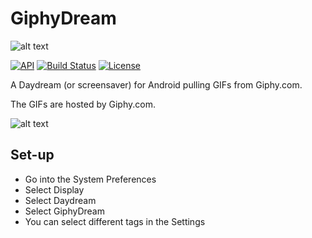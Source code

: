 # GiphyDream
![alt text](https://github.com/benjy3gg/GiphyDream/blob/master/icon/web_hi_res_512.png "powered by Giphy")

[![API](https://img.shields.io/badge/API-17%2B-brightgreen.svg?style=flat)](https://android-arsenal.com/api?level=17)
[![Build Status](https://travis-ci.org/benjy3gg/GiphyDream.svg?branch=master)](https://travis-ci.org/benjy3gg/GiphyDream) 
[![License](https://img.shields.io/:license-gpl%20v3-brightgreen.svg?style=flat)](https://raw.githubusercontent.com/benjy3gg/GiphyDream/master/LICENSE)

A Daydream (or screensaver) for Android pulling GIFs from Giphy.com.

The GIFs are hosted by Giphy.com.

![alt text](https://github.com/benjy3gg/GiphyDream/blob/master/PoweredBy_200px-White_HorizLogo.png "powered by Giphy")

## Set-up
- Go into the System Preferences
- Select Display
- Select Daydream
- Select GiphyDream
- You can select different tags in the Settings

